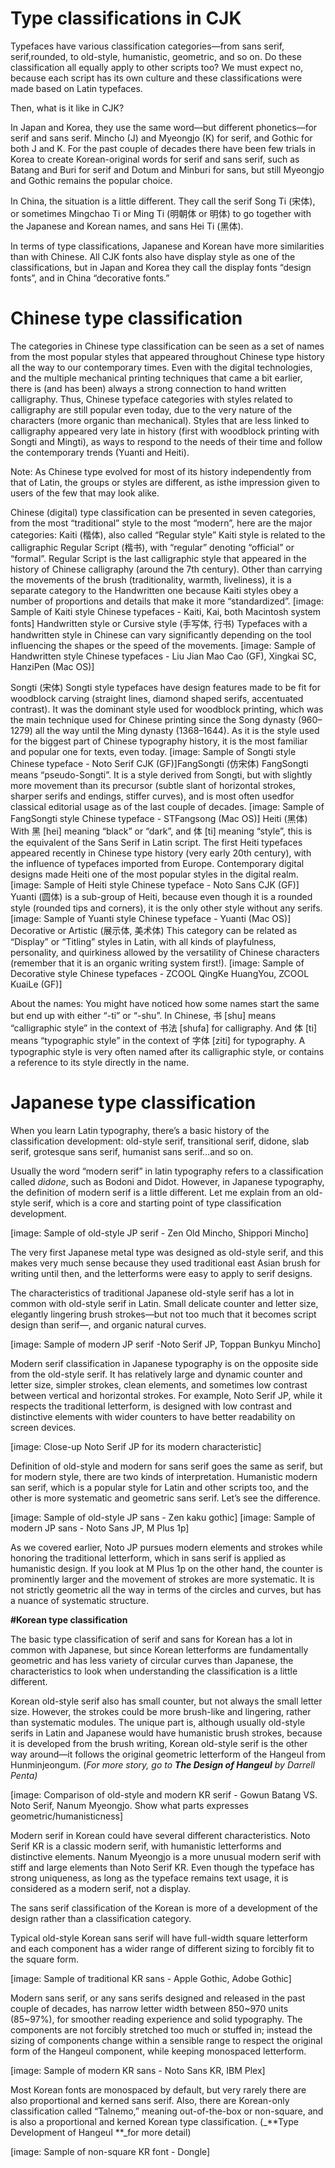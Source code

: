 # Type classifications in CJK

Typefaces have various classification categories—from sans serif, serif,rounded, to old-style, humanistic, geometric, and so on. Do these classification all equally apply to other scripts too? We must expect no, because each script has its own culture and these classifications were made based on Latin typefaces. 

Then, what is it like in CJK?

In Japan and Korea, they use the same word—but different phonetics—for serif and sans serif. Mincho (J) and Myeongjo (K) for serif, and Gothic for both J and K. For the past couple of decades there have been few trials in Korea to create Korean-original words for serif and sans serif, such as Batang and Buri for serif and Dotum and Minburi for sans, but still Myeongjo and Gothic remains the popular choice. 

In China, the situation is a little different. They call the serif Song Ti (宋体), or sometimes Mingchao Ti or Ming Ti (明朝体 or 明体) to go together with the Japanese and Korean names, and sans Hei Ti (黑体). 

In terms of type classifications, Japanese and Korean have more similarities than with Chinese. All CJK fonts also have display style as one of the classifications, but in Japan and Korea they call the display fonts “design fonts”, and in China “decorative fonts.” 

# Chinese type classification

The categories in Chinese type classification can be seen as a set of names from the most popular styles that appeared throughout Chinese type history all the way to our contemporary times. Even with the digital technologies, and the multiple mechanical printing techniques that came a bit earlier, there is (and has been) always a strong connection to hand written calligraphy. Thus, Chinese typeface categories with styles related to calligraphy are still popular even today, due to the very nature of the characters (more organic than mechanical). Styles that are less linked to calligraphy appeared very late in history (first with woodblock printing with Songti and Mingti), as ways to respond to the needs of their time and follow the contemporary trends (Yuanti and Heiti).

Note: As Chinese type evolved for most of its history independently from that of Latin, the groups or styles are different, as isthe impression given to users of the few that may look alike. 

Chinese (digital) type classification can be presented in seven categories, from the most “traditional” style to the most “modern”, here are the major categories:
Kaiti (楷体), also called “Regular style”
Kaiti style is related to the calligraphic Regular Script (楷书), with “regular” denoting “official” or “formal”. Regular Script is the last calligraphic style that appeared in the history of Chinese calligraphy (around the 7th century). Other than carrying the movements of the brush (traditionality, warmth, liveliness), it is a separate category to the Handwritten one because Kaiti styles obey a number of proportions and details that make it more “standardized”.
[image: Sample of Kaiti style Chinese typefaces - Kaiti, Kai, both Macintosh system fonts]
Handwritten style or Cursive style (手写体, 行书)
Typefaces with a handwritten style in Chinese can vary significantly depending on the tool influencing the shapes or the speed of the movements. 
[image: Sample of Handwritten style Chinese typefaces - Liu Jian Mao Cao (GF), Xingkai SC, HanziPen (Mac OS)]


Songti (宋体)
Songti style typefaces have design features made to be fit for woodblock carving (straight lines, diamond shaped serifs, accentuated contrast). It was the dominant style used for woodblock printing, which was the main technique used for Chinese printing since the Song dynasty (960–1279) all the way until the Ming dynasty (1368–1644). As it is the style used for the biggest part of Chinese typography history, it is the most familiar and popular one for texts, even today. 
[image: Sample of Songti style Chinese typeface - Noto Serif CJK (GF)]FangSongti (仿宋体)
FangSongti means “pseudo-Songti”. It is a style derived from Songti, but with slightly more movement than its precursor (subtle slant of horizontal strokes, sharper serifs and endings, stiffer curves), and is most often usedfor classical editorial usage as of the last couple of decades.
[image: Sample of FangSongti style Chinese typeface - STFangsong (Mac OS)]
Heiti (黑体)
With 黑 [hei] meaning “black” or “dark”, and 体 [ti] meaning “style”, this is the equivalent of the Sans Serif in Latin script. The first Heiti typefaces appeared recently in Chinese type history (very early 20th century), with the influence of typefaces imported from Europe. Contemporary digital designs made Heiti one of the most popular styles in the digital realm.
[image: Sample of Heiti style Chinese typeface - Noto Sans CJK (GF)]
Yuanti (圆体) is a sub-group of Heiti, because even though it is a rounded style (rounded tips and corners), it is the only other style without any serifs.[image: Sample of Yuanti style Chinese typeface - Yuanti (Mac OS)]
Decorative or Artistic (展示体, 美术体)
This category can be related as “Display” or “Titling” styles in Latin, with all kinds of playfulness, personality, and quirkiness allowed by the versatility of Chinese characters (remember that it is an organic writing system first!).
[image: Sample of Decorative style Chinese typefaces - ZCOOL QingKe HuangYou, ZCOOL KuaiLe (GF)]


About the names: 
You might have noticed how some names start the same but end up with either “-ti” or “-shu”. In Chinese, 书 [shu] means “calligraphic style” in the context of 书法 [shufa] for calligraphy. And 体 [ti] means “typographic style” in the context of 字体 [ziti] for typography. A typographic style is very often named after its calligraphic style, or contains a reference to its style directly in the name. 

# Japanese type classification

When you learn Latin typography, there’s a basic history of the classification development: old-style serif, transitional serif, didone, slab serif, grotesque sans serif, humanist sans serif…and so on. 

Usually the word “modern serif” in latin typography refers to a classification called _didone_, such as Bodoni and Didot. However, in Japanese typography, the definition of modern serif is a little different. Let me explain from an old-style serif, which is a core and starting point of type classification development.

[image: Sample of old-style JP serif - Zen Old Mincho, Shippori Mincho]

The very first Japanese metal type was designed as old-style serif, and this makes very much sense because they used traditional east Asian brush for writing until then, and the letterforms were easy to apply to serif designs. 

The characteristics of traditional Japanese old-style serif has a lot in common with old-style serif in Latin. Small delicate counter and letter size, elegantly lingering brush strokes—but not too much that it becomes script design than serif—, and organic natural curves.

[image: Sample of modern JP serif -Noto Serif JP, Toppan Bunkyu Mincho]

Modern serif classification in Japanese typography is on the opposite side from the old-style serif. It has relatively large and dynamic counter and letter size, simpler strokes, clean elements, and sometimes low contrast between vertical and horizontal strokes. For example, Noto Serif JP, while it respects the traditional letterform, is designed with low contrast and distinctive elements with wider counters to have better readability on screen devices.

[image: Close-up Noto Serif JP for its modern characteristic]

Definition of old-style and modern for sans serif goes the same as serif, but for modern style, there are two kinds of interpretation. Humanistic modern san serif, which is a popular style for Latin and other scripts too, and the other is more systematic and geometric sans serif. Let’s see the difference.

[image: Sample of old-style JP sans - Zen kaku gothic]
[image: Sample of modern JP sans - Noto Sans JP, M Plus 1p]

As we covered earlier, Noto JP pursues modern elements and strokes while honoring the traditional letterform, which in sans serif is applied as humanistic design. If you look at M Plus 1p on the other hand, the counter is prominently larger and the movement of strokes are more systematic. It is not strictly geometric all the way in terms of the circles and curves, but has a nuance of systematic structure.


**#Korean type classification**


The basic type classification of serif and sans for Korean has a lot in common with Japanese, but since Korean letterforms are fundamentally geometric and has less variety of circular curves than Japanese, the characteristics to look when understanding the classification is a little different.

Korean old-style serif also has small counter, but not always the small letter size. However, the strokes could be more brush-like and lingering, rather than systematic modules. The unique part is, although usually old-style serifs in Latin and Japanese would have humanistic brush strokes, because it is developed from the brush writing, Korean old-style serif is the other way around—it follows the original geometric letterform of the Hangeul from Hunminjeongum. (_For more story, go to **The Design of Hangeul** by Darrell Penta)_

[image: Comparison of old-style and modern KR serif - Gowun Batang VS. Noto Serif, Nanum Myeongjo. Show what parts expresses geometric/humanisticness]

Modern serif in Korean could have several different characteristics. Noto Serif KR is a classic modern serif, with humanistic letterforms and distinctive elements. Nanum Myeongjo is a more unusual modern serif with stiff and large elements than Noto Serif KR. Even though the typeface has strong uniqueness, as long as the typeface remains text usage, it is considered as a modern serif, not a display.

The sans serif classification of the Korean is more of a development of the design rather than a classification category.

Typical old-style Korean sans serif will have full-width square letterform and each component has a wider range of different sizing to forcibly fit to the square form. 

[image: Sample of traditional KR sans - Apple Gothic, Adobe Gothic]

Modern sans serif, or any sans serifs designed and released in the past couple of decades, has narrow letter width between 850~970 units (85~97%), for smoother reading experience and solid typography. The components are not forcibly stretched too much or stuffed in; instead the sizing of components change within a sensible range to respect the original form of the Hangeul component, while keeping monospaced letterform. 

[image: Sample of modern KR sans - Noto Sans KR, IBM Plex]

Most Korean fonts are monospaced by default, but very rarely there are also proportional and kerned sans serif. Also, there are Korean-only classification called “Talnemo,” meaning out-of-the-box or non-square, and is also a proportional and kerned Korean type classification. 
(_**Type Development of Hangeul **_for more detail)

[image: Sample of non-square KR font - Dongle]